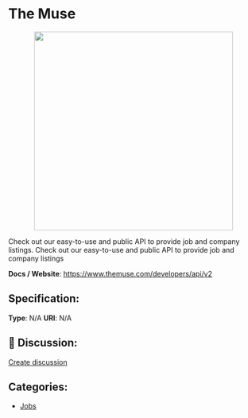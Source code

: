 # The Muse
<p align="center">
    <img width="400" src="https://raw.githubusercontent.com/apis-list/apis-list/main/apis/the-muse/logo_256x256.png" />
</p>

Check out our easy-to-use and public API to provide job and company listings.  Check out our easy-to-use and public API to provide job and company listings

**Docs / Website**: https://www.themuse.com/developers/api/v2

## Specification:
**Type**:  N/A 
**URI**:  N/A 

## 💬 Discussion:
[Create discussion](https://github.com/apis-list/apis-list/discussions/new)

## Categories:
- [Jobs](https://github.com/apis-list/apis-list#jobs)



